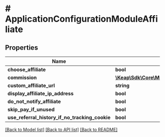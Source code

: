 # # ApplicationConfigurationModuleAffiliate

## Properties

Name | Type | Description | Notes
------------ | ------------- | ------------- | -------------
**choose_affiliate** | **bool** |  | [optional]
**commission** | [**\Keap\Sdk\Core\Model\ApplicationConfigurationModuleAffiliateCommission**](ApplicationConfigurationModuleAffiliateCommission.md) |  | [optional]
**custom_affiliate_url** | **string** |  | [optional]
**display_affiliate_ip_address** | **bool** |  | [optional]
**do_not_notify_affiliate** | **bool** |  | [optional]
**skip_pay_if_unused** | **bool** |  | [optional]
**use_referral_history_if_no_tracking_cookie** | **bool** |  | [optional]

[[Back to Model list]](../../README.md#models) [[Back to API list]](../../README.md#endpoints) [[Back to README]](../../README.md)
